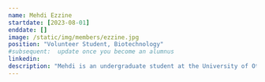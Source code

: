 ```yaml
---
name: Mehdi Ezzine
startdate: [2023-08-01]
enddate: []
image: /static/img/members/ezzine.jpg
position: "Volunteer Student, Biotechnology"
#subsequent:  update once you become an alumnus
linkedin:
description: "Mehdi is an undergraduate student at the University of Ottawa, where he is pursuing a double major in Biochemistry and Chemical Engineering (Biotech). He is also a volunteer researcher at the Gentile Lab. When he is not busy with research and studies, Mehdi likes to cook and eat delicious food, watch movies, follow Formula 1 races, and learn about history, politics, and philosophy."
---
```

